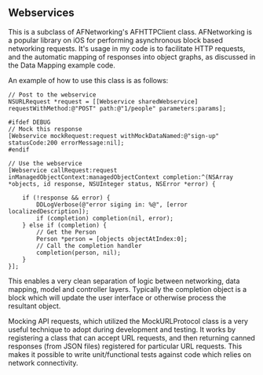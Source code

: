 Webservices
-----------

This is a subclass of AFNetworking's AFHTTPClient class. AFNetworking is a popular library on iOS for performing asynchronous block based networking requests. It's usage in my code is to facilitate HTTP requests, and the automatic mapping of responses into object graphs, as discussed in the Data Mapping example code.

An example of how to use this class is as follows:

    // Post to the webservice
    NSURLRequest *request = [[Webservice sharedWebservice] requestWithMethod:@"POST" path:@"1/people" parameters:params];
    
    #ifdef DEBUG    
    // Mock this response
    [Webservice mockRequest:request withMockDataNamed:@"sign-up" statusCode:200 errorMessage:nil];
    #endif
    
    // Use the webservice
    [Webservice callRequest:request inManagedObjectContext:managedObjectContext completion:^(NSArray *objects, id response, NSUInteger status, NSError *error) {
        
        if (!response && error) {
            DDLogVerbose(@"error siging in: %@", [error localizedDescription]);
            if (completion) completion(nil, error);
        } else if (completion) {
            // Get the Person
            Person *person = [objects objectAtIndex:0];
            // Call the completion handler
            completion(person, nil);
        }
    }];
 
 
This enables a very clean separation of logic between networking, data mapping, model and controller layers. Typically the completion object is a block which will update the user interface or otherwise process the resultant object. 

Mocking API requests, which utilized the MockURLProtocol class is a very useful technique to adopt during development and testing. It works by registering a class that can accept URL requests, and then returning canned responses (from JSON files) registered for particular URL requests. This makes it possible to write unit/functional tests against code which relies on network connectivity.